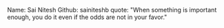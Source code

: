 Name: Sai Nitesh
Github: sainiteshb
quote: "When something is important enough, you do it even if the odds are not in your favor."
